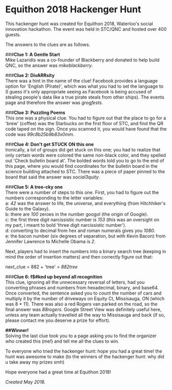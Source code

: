 # Equithon 2018 Hackenger Hunt

This hackenger hunt was created for Equithon 2018, Waterloo's social innovation hackathon. The event was held in STC/QNC and hosted over 400 guests.  


The answers to the clues are as follows.  


###**Clue 1: A Gentle Start**  
Mike Lazaridis was a co-founder of Blackberry and donated to help build QNC, so the answer was *mikeblackberry*.  

###**Clue 2: DivARRsity**  
There was a hint in the name of the clue! Facebook provides a language option for 'English (Pirate)', which was what you had to set the language to (I guess it's only appropriate seeing as Facebook is being accused of stealing people's data like a true pirate steals from other ships). The events page and therefore the answer was *grogfests*.  

###**Clue 3: Puzzling Poems**  
This one was a physical clue. You had to figure out that the place to go for a 'brew' (coffee) was the Starbucks on the first floor of STC, and find the QR code taped on the sign. Once you scanned it, you would have found that the code was *99c8b25b9b83x0mm*.  

###**Clue 4: Don't get STUCK ON this one**  
Ironically, a lot of groups did get stuck on this one; you had to realize that only certain words were colored the same non-black color, and they spelled out 'Check bulletin board at'. The bolded words told you to go to the end of this page, where you would find coordinates for the bulletin board in the science building attached to STC. There was a piece of paper pinned to the board that said the answer was *social3quity*.  

###**Clue 5: A tree-cky one**  
There were a number of steps to this one. First, you had to figure out the numbers corresponding to the letter variables:  
a: *42* was the answer to life, the universe, and everything (from Hitchhiker's Guide to the Galaxy).  
b: there are *100* zeroes in the number googol (the origin of Google).  
c: the first three digit narcissistic number is *153* (this was an oversight on my part, i meant to bold 'three digit narcissistic number').  
d: converting to decimal from hex and roman numerals gives you *1080*.  
e: the bacon number (six degrees of separation, but with Kevin Bacon)  from Jennifer Lawrence to Michelle Obama is *2*.  


Next, players had to insert the numbers into a binary search tree (keeping in mind the order of insertion matters) and then correctly figure out that:  

next_clue = 882 + 'tree' = *882tree*  


###**Clue 6: f$#ked up beyond all recognition**  
This clue, ignoring all the unnecessary reversal of letters, had you converting phrases and numbers from hexadecimal, binary, and base64. Once converted, the sentence asked you to count the number of cars and multiply it by the number of driveways on Equity Ct, Missisauga, ON (which was 8 * 11). There was also a red Rogers van parked on the road, so the final answer was *88rogers*. Google Street View was definitely useful here, unless any team actually travelled all the way to Missisauga and back (if so, please contact me you deserve a prize for effort).  


**##Winner!**  
Solving the last clue took you to a page asking you to find the organizer who created this (me!) and tell me all the clues to win.
 
 
 

To everyone who tried the hackenger hunt: hope you had a great time! the hunt was awesome to make
(to the winners of the hackenger hunt: why did u take away my prizes smh)  


Hope everyone had a great time at Equithon 2018!

*Created May 2018.*
